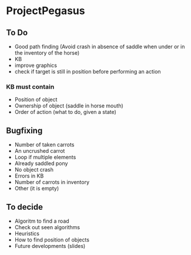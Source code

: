 # ProjectPegasus

## To Do
- Good path finding (Avoid crash in absence of saddle when under or in the inventory of the horse) 
- KB 
- improve graphics
- check if target is still in position before performing an action
### KB must contain
- Position of object 
- Ownership of object (saddle in horse mouth)
- Order of action (what to do, given a state) 
## Bugfixing
- Number of taken carrots 
- An uncrushed carrot 
- Loop if multiple elements 
- Already saddled pony 
- No object crash 
- Errors in KB 
 - Number of carrots in inventory 
 - Other (it is empty) 
## To decide
- Algoritm to find a road 
 - Check out seen algorithms
 - Heuristics
- How to find position of objects
- Future developments (slides)